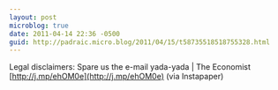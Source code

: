 ```yaml
---
layout: post
microblog: true
date: 2011-04-14 22:36 -0500
guid: http://padraic.micro.blog/2011/04/15/t58735518518755328.html
---
```

Legal disclaimers: Spare us the e-mail yada-yada | The Economist [http://j.mp/ehOM0e](http://j.mp/ehOM0e) (via Instapaper)
